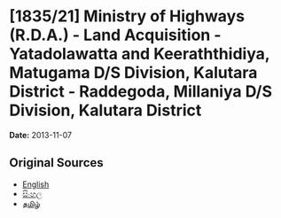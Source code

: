 # [1835/21] Ministry of Highways (R.D.A.) - Land Acquisition - Yatadolawatta and Keeraththidiya, Matugama D/S Division, Kalutara District - Raddegoda, Millaniya D/S Division, Kalutara District

**Date:** 2013-11-07

## Original Sources

- [English](https://documents.gov.lk/view/extra-gazettes/2013/11/1835-21_E.pdf)
- [සිංහල](https://documents.gov.lk/view/extra-gazettes/2013/11/1835-21_S.pdf)
- [தமிழ்](https://documents.gov.lk/view/extra-gazettes/2013/11/1835-21_T.pdf)
